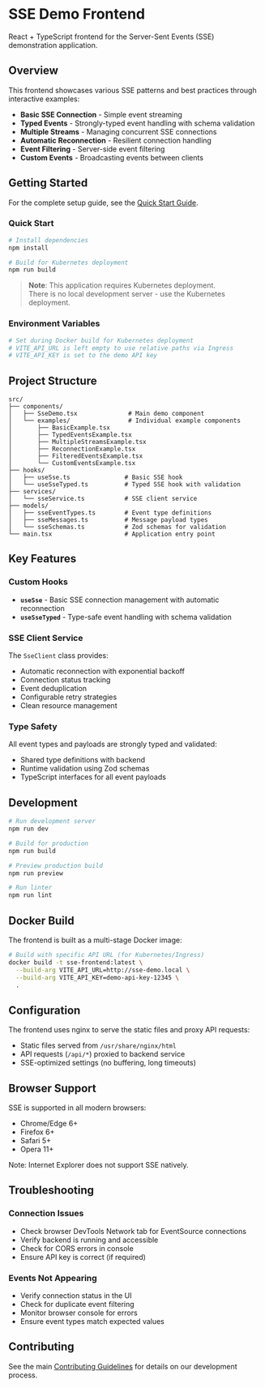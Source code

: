 # SSE Demo Frontend

React + TypeScript frontend for the Server-Sent Events (SSE) demonstration application.

## Overview

This frontend showcases various SSE patterns and best practices through interactive examples:

- **Basic SSE Connection** - Simple event streaming
- **Typed Events** - Strongly-typed event handling with schema validation
- **Multiple Streams** - Managing concurrent SSE connections
- **Automatic Reconnection** - Resilient connection handling
- **Event Filtering** - Server-side event filtering
- **Custom Events** - Broadcasting events between clients

## Getting Started

For the complete setup guide, see the [Quick Start Guide](../docs/QUICK_START.md).

### Quick Start

```bash
# Install dependencies
npm install

# Build for Kubernetes deployment
npm run build
```

> **Note**: This application requires Kubernetes deployment.  
> There is no local development server - use the Kubernetes deployment.

### Environment Variables

```bash
# Set during Docker build for Kubernetes deployment
# VITE_API_URL is left empty to use relative paths via Ingress
# VITE_API_KEY is set to the demo API key
```

## Project Structure

```
src/
├── components/
│   ├── SseDemo.tsx              # Main demo component
│   └── examples/                # Individual example components
│       ├── BasicExample.tsx
│       ├── TypedEventsExample.tsx
│       ├── MultipleStreamsExample.tsx
│       ├── ReconnectionExample.tsx
│       ├── FilteredEventsExample.tsx
│       └── CustomEventsExample.tsx
├── hooks/
│   ├── useSse.ts               # Basic SSE hook
│   └── useSseTyped.ts          # Typed SSE hook with validation
├── services/
│   └── sseService.ts           # SSE client service
├── models/
│   ├── sseEventTypes.ts        # Event type definitions
│   ├── sseMessages.ts          # Message payload types
│   └── sseSchemas.ts           # Zod schemas for validation
└── main.tsx                    # Application entry point
```

## Key Features

### Custom Hooks

- **`useSse`** - Basic SSE connection management with automatic reconnection
- **`useSseTyped`** - Type-safe event handling with schema validation

### SSE Client Service

The `SseClient` class provides:
- Automatic reconnection with exponential backoff
- Connection status tracking
- Event deduplication
- Configurable retry strategies
- Clean resource management

### Type Safety

All event types and payloads are strongly typed and validated:
- Shared type definitions with backend
- Runtime validation using Zod schemas
- TypeScript interfaces for all event payloads

## Development

```bash
# Run development server
npm run dev

# Build for production
npm run build

# Preview production build
npm run preview

# Run linter
npm run lint
```

## Docker Build

The frontend is built as a multi-stage Docker image:

```bash
# Build with specific API URL (for Kubernetes/Ingress)
docker build -t sse-frontend:latest \
  --build-arg VITE_API_URL=http://sse-demo.local \
  --build-arg VITE_API_KEY=demo-api-key-12345 \
  .
```

## Configuration

The frontend uses nginx to serve the static files and proxy API requests:
- Static files served from `/usr/share/nginx/html`
- API requests (`/api/*`) proxied to backend service
- SSE-optimized settings (no buffering, long timeouts)

## Browser Support

SSE is supported in all modern browsers:
- Chrome/Edge 6+
- Firefox 6+
- Safari 5+
- Opera 11+

Note: Internet Explorer does not support SSE natively.

## Troubleshooting

### Connection Issues
- Check browser DevTools Network tab for EventSource connections
- Verify backend is running and accessible
- Check for CORS errors in console
- Ensure API key is correct (if required)

### Events Not Appearing
- Verify connection status in the UI
- Check for duplicate event filtering
- Monitor browser console for errors
- Ensure event types match expected values

## Contributing

See the main [Contributing Guidelines](../CONTRIBUTING.md) for details on our development process.
